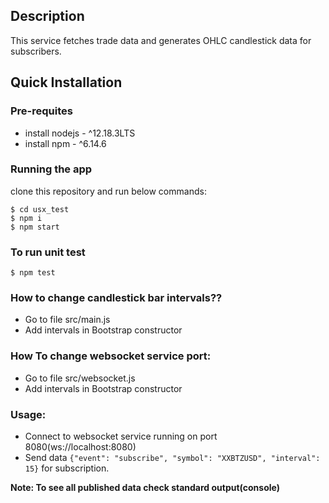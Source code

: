 ## Description
This service fetches trade data and generates OHLC candlestick data for subscribers.

## Quick Installation
### Pre-requites
* install nodejs - ^12.18.3LTS
* install npm - ^6.14.6

### Running the app
clone this repository and run below commands:
```
$ cd usx_test
$ npm i
$ npm start
```

### To run unit test
```
$ npm test
```

### How to change candlestick bar intervals??
* Go to file src/main.js
* Add intervals in Bootstrap constructor

### How To change websocket service port:
* Go to file src/websocket.js
* Add intervals in Bootstrap constructor

### Usage:
* Connect to websocket service running on port 8080(ws://localhost:8080)
* Send data `{"event": "subscribe", "symbol": "XXBTZUSD", "interval": 15}` for subscription.

**Note: To see all published data check standard output(console)**
